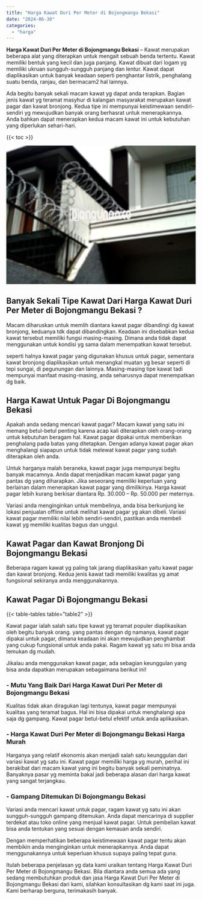 ```yaml
---
title: "Harga Kawat Duri Per Meter di Bojongmangu Bekasi"
date: "2024-06-30"
categories: 
  - "harga"
---
```


**Harga Kawat Duri Per Meter di Bojongmangu Bekasi** – Kawat merupakan beberapa alat yang diterapkan untuk mengait sebuah benda tertentu. Kawat memiliki bentuk yang kecil dan juga panjang. Kawat dibuat dari logam yg memiliki ukruan sungguh-sungguh panjang dan lentur. Kawat dapat diaplikasikan untuk banyak keadaan seperti penghantar listrik, penghalang suatu benda, ranjau, dan bermacam2 hal lainnya.

Ada begitu banyak sekali macam kawat yg dapat anda terapkan. Bagian jenis kawat yg teramat masyhur di kalangan masyarakat merupakan kawat pagar dan kawat bronjong. Kedua tipe ini mempunyai keistimewaan sendiri-sendiri yg mewujudkan banyak orang berhasrat untuk menerapkannya. Anda bahkan dapat menerapkan kedua macam kawat ini untuk kebutuhan yang diperlukan sehari-hari.

{{< toc >}}

![Harga Kawat Duri Per Meter di Bojongmangu Bekasi](/images/jual-kawat-murah29.png)

## Banyak Sekali Tipe Kawat Dari Harga Kawat Duri Per Meter di Bojongmangu Bekasi ?

Macam diharuskan untuk memlih diantara kawat pagar dibandingi dg kawat bronjong, keduanya tdk dapat dibandingkan. Keadaan ini disebabkan kedua kawat tersebut memiliki fungsi masing-masing. Dimana anda tidak dapat menggunakan untuk kondisi yg sama dalam menempatkan kawat tersebut.

seperti halnya kawat pagar yang digunakan khusus untuk pagar, sementara kawat bronjong diaplikasikan untuk menangkal muatan yg besar seperti di tepi sungai, di pegunungan dan lainnya. Masing-masing tipe kawat tadi mempunyai manfaat masing-masing, anda seharusnya dapat menempatkan dg baik.

## Harga Kawat Untuk Pagar Di Bojongmangu Bekasi

Apakah anda sedang mencari kawat pagar? Macam kawat yang satu ini memang betul-betul penting karena acap kali diterapkan oleh orang-orang untuk kebutuhan beragam hal. Kawat pagar dipakai untuk memberikan penghalang pada batas yang ditetapkan. Dengan adanya kawat pagar akan menghalangi siapapun untuk tidak melewat kawat pagar yang sudah diterapkan oleh anda.

Untuk harganya malah beraneka, kawat pagar juga mempunyai begitu banyak macamnya. Anda dapat menjadikan macam kawat pagar yang pantas dg yang diharapkan. Jika seseorang memiliki keperluan yang berlainan dalam menerapkan kawat pagar yang dimilikinya. Harga kawat pagar lebih kurang berkisar diantara Rp. 30.000 – Rp. 50.000 per meternya.

Variasi anda menginginkan untuk membelinya, anda bisa berkunjung ke lokasi penjualan offline untuk melihat kawat pagar yg akan dibeli. Variasi kawat pagar memiliki nilai lebih sendiri-sendiri, pastikan anda membeli kawat yg memiliki kualitas bagus dan unggul.

## Kawat Pagar dan Kawat Bronjong Di Bojongmangu Bekasi

Beberapa ragam kawat yg paling tak jarang diaplikasikan yaitu kawat pagar dan kawat bronjong. Kedua jenis kawat tadi memiliki kwalitas yg amat fungsional sekiranya anda menggunakannya.

## Kawat Pagar Di Bojongmangu Bekasi

{{< table-tables table="table2" >}}

Kawat pagar ialah salah satu tipe kawat yg teramat populer diaplikasikan oleh begitu banyak orang. yang pantas dengan dg namanya, kawat pagar dipakai untuk pagar, dimana keadaan ini akan mewujudkan penghambat yang cukup fungsional untuk anda pakai. Ragam kawat yg satu ini bisa anda temukan dg mudah.

Jikalau anda menggunakan kawat pagar, ada sebagian keunggulan yang bisa anda dapatkan merupakan sebagaimana berikut ini!

### \- Mutu Yang Baik Dari Harga Kawat Duri Per Meter di Bojongmangu Bekasi

Kualitas tidak akan diragukan lagi tentunya, kawat pagar mempunyai kualitas yang teramat bagus. Hal ini bisa dipakai untuk menghalangi apa saja dg gampang. Kawat pagar betul-betul efektif untuk anda aplikasikan.

### \- Harga Kawat Duri Per Meter di Bojongmangu Bekasi Harga Murah

Harganya yang relatif ekonomis akan menjadi salah satu keunggulan dari variasi kawat yg satu ini. Kawat pagar memiliki harga yg murah, perihal ini berakibat dari macam kawat yang ini begitu banyak sekali peminatnya. Banyaknya pasar yg meminta bakal jadi beberapa alasan dari harga kawat yang sangat terjangkau.

### \- Gampang Ditemukan Di Bojongmangu Bekasi

Variasi anda mencari kawat untuk pagar, ragam kawat yg satu ini akan sungguh-sungguh gampang ditemukan. Anda dapat mencarinya di supplier terdekat atau toko online yang menjual kawat pagar. Untuk pembelian kawat bisa anda tentukan yang sesuai dengan kemauan anda sendiri.

Dengan memperhatikan beberapa keistimewaan kawat pagar tentu akan membikin anda menginginkan untuk menerapkannya. Anda dapat menggunakannya untuk keperluan khusus supaya paling tepat guna.

Itulah beberapa penjelasan yg data kami uraikan tentang Harga Kawat Duri Per Meter di Bojongmangu Bekasi. Bila diantara anda semua ada yang sedang membutuhkan produk dan jasa Harga Kawat Duri Per Meter di Bojongmangu Bekasi dari kami, silahkan konsultasikan dg kami saat ini juga. Kami berharap berguna, terimakasih banyak.
